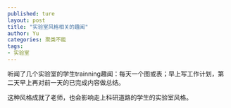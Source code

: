 ```yaml
---
published: ture
layout: post
title: "实验室风格相关的趣闻"
author: Yu
categories: 聚类不能
tags:
- 实验室
---
```


听闻了几个实验室的学生trainning趣闻：每天一个图或表；早上写工作计划，第二天早上再对前一天的已完成内容做总结。

这种风格成就了老师，也会影响走上科研道路的学生的实验室风格。